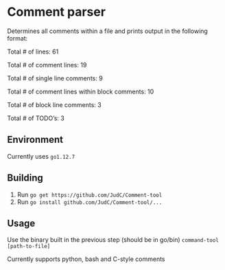 # Comment parser

Determines all comments within a file and prints output in the following format: 

Total # of lines: 61

Total # of comment lines: 19

Total # of single line comments: 9

Total # of comment lines within block comments: 10

Total # of block line comments: 3

Total # of TODO’s: 3

## Environment
Currently uses `go1.12.7` 

## Building

1. Run `go get https://github.com/JudC/Comment-tool`
2. Run `go install github.com/JudC/Comment-tool/...`

## Usage

Use the binary built in the previous step (should be in go/bin)
`command-tool [path-to-file]`

Currently supports python, bash and C-style comments
